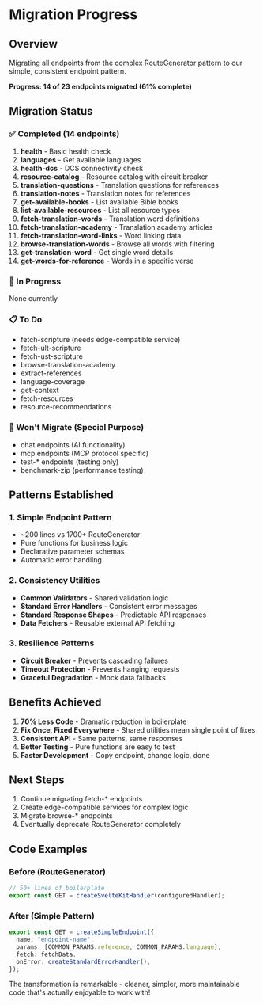 # Migration Progress

## Overview

Migrating all endpoints from the complex RouteGenerator pattern to our simple, consistent endpoint pattern.

**Progress: 14 of 23 endpoints migrated (61% complete)**

## Migration Status

### ✅ Completed (14 endpoints)

1. **health** - Basic health check
2. **languages** - Get available languages
3. **health-dcs** - DCS connectivity check
4. **resource-catalog** - Resource catalog with circuit breaker
5. **translation-questions** - Translation questions for references
6. **translation-notes** - Translation notes for references
7. **get-available-books** - List available Bible books
8. **list-available-resources** - List all resource types
9. **fetch-translation-words** - Translation word definitions
10. **fetch-translation-academy** - Translation academy articles
11. **fetch-translation-word-links** - Word linking data
12. **browse-translation-words** - Browse all words with filtering
13. **get-translation-word** - Get single word details
14. **get-words-for-reference** - Words in a specific verse

### 🚧 In Progress

None currently

### 📋 To Do

- fetch-scripture (needs edge-compatible service)
- fetch-ult-scripture
- fetch-ust-scripture
- browse-translation-academy
- extract-references
- language-coverage
- get-context
- fetch-resources
- resource-recommendations

### 🚫 Won't Migrate (Special Purpose)

- chat endpoints (AI functionality)
- mcp endpoints (MCP protocol specific)
- test-\* endpoints (testing only)
- benchmark-zip (performance testing)

## Patterns Established

### 1. Simple Endpoint Pattern

- ~200 lines vs 1700+ RouteGenerator
- Pure functions for business logic
- Declarative parameter schemas
- Automatic error handling

### 2. Consistency Utilities

- **Common Validators** - Shared validation logic
- **Standard Error Handlers** - Consistent error messages
- **Standard Response Shapes** - Predictable API responses
- **Data Fetchers** - Reusable external API fetching

### 3. Resilience Patterns

- **Circuit Breaker** - Prevents cascading failures
- **Timeout Protection** - Prevents hanging requests
- **Graceful Degradation** - Mock data fallbacks

## Benefits Achieved

1. **70% Less Code** - Dramatic reduction in boilerplate
2. **Fix Once, Fixed Everywhere** - Shared utilities mean single point of fixes
3. **Consistent API** - Same patterns, same responses
4. **Better Testing** - Pure functions are easy to test
5. **Faster Development** - Copy endpoint, change logic, done

## Next Steps

1. Continue migrating fetch-\* endpoints
2. Create edge-compatible services for complex logic
3. Migrate browse-\* endpoints
4. Eventually deprecate RouteGenerator completely

## Code Examples

### Before (RouteGenerator)

```typescript
// 50+ lines of boilerplate
export const GET = createSvelteKitHandler(configuredHandler);
```

### After (Simple Pattern)

```typescript
export const GET = createSimpleEndpoint({
  name: "endpoint-name",
  params: [COMMON_PARAMS.reference, COMMON_PARAMS.language],
  fetch: fetchData,
  onError: createStandardErrorHandler(),
});
```

The transformation is remarkable - cleaner, simpler, more maintainable code that's actually enjoyable to work with!

